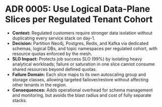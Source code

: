 # ADR 0005: Use Logical Data-Plane Slices per Regulated Tenant Cohort

- **Context:** Regulated customers require stronger data isolation without duplicating every service stack on day-1.
- **Decision:** Partition Neo4j, Postgres, Redis, and Kafka via dedicated schemas, logical DBs, and topic namespaces per regulated cohort, with resource quotas enforced by the mesh.
- **SLO Impact:** Protects job success SLO (99%) by isolating heavy analytical workloads; failure or saturation in one slice cannot consume shared resources beyond defined quotas.
- **Failure Domain:** Each slice maps to its own autoscaling group and storage classes, allowing targeted failover/restore without affecting other tenants in the region.
- **Consequences:** Adds operational overhead for schema management and monitoring, but avoids the blast radius and cost of fully separate stacks.
